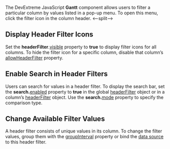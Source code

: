 The DevExtreme JavaScript **Gantt** component allows users to filter a particular column by values listed in a pop-up menu. To open this menu, click the filter icon in the column header.
<--split-->

## Display Header Filter Icons

Set the **headerFilter**.[visible](/Documentation/ApiReference/UI_Components/dxGantt/Configuration/headerFilter/#visible) property to **true** to display filter icons for all columns. To hide the filter icon for a specific column, disable that column’s [allowHeaderFilter](/Documentation/ApiReference/UI_Components/dxGantt/Configuration/columns/#allowHeaderFiltering) property.

## Enable Search in Header Filters

Users can search for values in a header filter. To display the search bar, set the **search.**[enabled](/Documentation/ApiReference/UI_Components/dxGantt/Configuration/headerFilter/search/#enabled) property to **true** in the global [headerFilter](/Documentation/ApiReference/UI_Components/dxGantt/Configuration/headerFilter/) object or in a column’s [headerFilter](/Documentation/ApiReference/UI_Components/dxGantt/Configuration/columns/headerFilter/) object. Use the **search.**[mode](/Documentation/ApiReference/UI_Components/dxGantt/Configuration/headerFilter/search/#mode) property to specify the comparison type.

## Change Available Filter Values

A header filter consists of unique values in its column. To change the filter values, group them with the [groupInterval](/Documentation/ApiReference/UI_Components/dxGantt/Configuration/columns/headerFilter/#groupInterval) property or bind the [data source](/Documentation/ApiReference/UI_Components/dxGantt/Configuration/columns/headerFilter/#dataSource) to this header filter.
